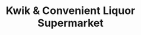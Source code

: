 ---
title: "Kwik & Convenient Liquor Supermarket"
url: /fremont/kwik-und-convenient-liquor-supermarket/
shop: Lebensmittel
---